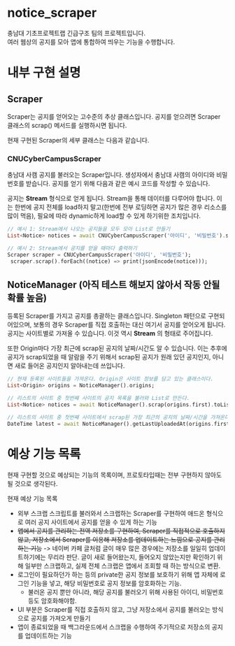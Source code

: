 # notice_scraper

충남대 기초프로젝트랩 긴급구조 팀의 프로젝트입니다.\
여러 웹상의 공지를 모아 앱에 통합하여 띄우는 기능을 수행합니다. 

# 내부 구현 설명

## Scraper


Scraper는 공지를 얻어오는 고수준의 추상 클래스입니다.
공지를 얻으려면 Scraper 클래스의 scrap() 메서드를 실행하시면 됩니다.

현재 구현된 Scraper의 세부 클래스는 다음과 같습니다.

### CNUCyberCampusScraper

충남대 사캠 공지를 불러오는 Scraper입니다. 생성자에서 충남대 사캠의 아이디와 비밀번호를 받습니다. 공지를 얻기 위해 다음과 같은 예시 코드를 작성할 수 있습니다.

공지는 **Stream** 형식으로 얻게 됩니다. Stream을 통해 데이터를 다루어야 합니다. 이는 한번에 공지 전체를 load하지 말고(한번에 전부 로딩하면 공지가 많은 경우 리소스를 많이 먹음), 필요에 따라 dynamic하게 load할 수 있게 하기위한 조치입니다.

```dart
// 예시 1: Stream에서 나오는 공지들을 모두 모아 List로 만들기
List<Notice> notices = await CNUCyberCampusScraper('아이디', '비밀번호').scrap().toList();

// 예시 2: Stream에서 공지를 얻을 때마다 출력하기
Scraper scraper = CNUCyberCampusScraper('아이디', '비밀번호');
 scraper.scrap().forEach((notice) => print(jsonEncode(notice)));
```

## NoticeManager (아직 테스트 해보지 않아서 작동 안될 확률 높음)

등록된 Scraper를 가지고 공지를 총괄하는 클래스입니다. Singleton 패턴으로 구현되어있으며, 보통의 경우 Scraper를 직접 호출하는 대신 여기서 공지를 얻어오게 됩니다. 공지는 사이트별로 가져올 수 있습니다. 이것 역시 **Stream** 의 형태로 주어집니다.

또한 Origin마다 가장 최근에 scrap된 공지의 날짜/시간도 알 수 있습니다. 이는 추후에 공지가 scrap되었을 때 알람을 주기 위해서 scrap된 공지가 원래 있던 공지인지, 아니면 새로 들어온 공지인지 알아내는데 쓰입니다. 

```dart
// 현재 등록된 사이트들을 가져온다. Origin은 사이트 정보를 담고 있는 클래스이다.
List<Origin> origins = NoticeManager().origins;

// 리스트의 사이트 중 첫번째 사이트의 공지 목록을 불러와 List로 만든다.
List<Notice> notices = await NoticeManager().scrap(origins.first).toList();

// 리스트의 사이트 중 첫번째 사이트에서 scrap된 가장 최근의 공지의 날짜/시간을 가져온다.
DateTime latest = await NoticeManager().getLastUploadedAt(origins.first);
```

# 예상 기능 목록

현재 구현할 것으로 예상되는 기능의 목록이며, 프로토타입때는 전부 구현하지 않아도 될 것으로 생각된다.

현재 예상 기능 목록
- 외부 스크랩 스크립트를 불러와서 스크랩하는 Scraper를 구현하여 애드온 형식으로 여러 공지 사이트에서 공지를 얻을 수 있게 하는 기능
- ~~앱에서 공지를 관리하는 전역 저장소를 구현하여, Scraper를 직접적으로 호출하지 않고, 저장소에서 Scraper를 이용해 저장소를 업데이트하는 느낌으로 공지를 관리하는 기능~~ -> 네이버 카페 글처럼 글이 매우 많은 경우에는 저장소를 일일히 업데이트하기에는 무리라 판단. 글이 새로 들어왔는지, 들어오지 않았는지만 확인하기 위해 일부만 스크랩하고, 실제 전체 스크랩은 앱에서 조회할 때 하는 방식으로 변환.
- 로그인이 필요하던가 하는 등의 private한 공지 정보를 보호하기 위해 앱 자체에 로그인 기능을 넣고, 해당 비밀번호로 공지 정보를 암호화하는 기능.
    - 불러온 공지 뿐만 아니라, 해당 공지를 불러오기 위해 사용된 아이디, 비밀번호 등도 암호화해야함.
- UI 부분은 Scraper를 직접 호출하지 않고, 그냥 저장소에서 공지를 불러오는 방식으로 공지를 가져오게 만들기
- 앱이 종료되었을 때 백그라운드에서 스크랩을 수행하여 주기적으로 저장소의 공지를 업데이트하는 기능